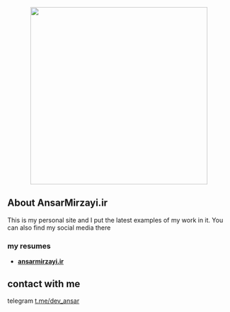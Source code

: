 <p align="center"><a href="http//ansarmirzayi.ir/images/logo.jpg" target="_blank"><img src="http://ansarmirzayi.ir/" width="400"></a></p>


## About AnsarMirzayi.ir

This is my personal site and 
I put the latest examples of my work in it.
 You can also find my social media there
 

### my resumes


- **[ansarmirzayi.ir](http://ansarmirzayi.ir/)**

## contact with me

telegram  [t.me/dev_ansar](t.me/dev_ansar)
